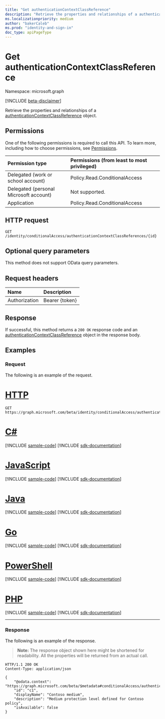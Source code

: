 ```yaml
---
title: "Get authenticationContextClassReference"
description: "Retrieve the properties and relationships of a authenticationContextClassReference object."
ms.localizationpriority: medium
author: "bakerCaleb"
ms.prod: "identity-and-sign-in"
doc_type: apiPageType
---
```


# Get authenticationContextClassReference

Namespace: microsoft.graph

[!INCLUDE [beta-disclaimer](../../includes/beta-disclaimer.md)]

Retrieve the properties and relationships of a [authenticationContextClassReference](../resources/authenticationcontextclassreference.md) object.

## Permissions

One of the following permissions is required to call this API. To learn more, including how to choose permissions, see [Permissions](/graph/permissions-reference).

|Permission type                        | Permissions (from least to most privileged)                                       |
|:--------------------------------------|:----------------------------------------------------------------------------------|
|Delegated (work or school account)     | Policy.Read.ConditionalAccess |
|Delegated (personal Microsoft account) | Not supported. |
|Application                            | Policy.Read.ConditionalAccess |

## HTTP request

<!-- { "blockType": "ignored" } -->

```http
GET /identity/conditionalAccess/authenticationContextClassReferences/{id}
```
## Optional query parameters

This method does not support OData query parameters.

## Request headers

| Name      |Description|
|:----------|:----------|
| Authorization | Bearer {token} |

## Response

If successful, this method returns a `200 OK` response code and an [authenticationContextClassReference](../resources/authenticationcontextclassreference.md) object in the response body.

## Examples

### Request

The following is an example of the request.



# [HTTP](#tab/http)
<!-- {
  "blockType": "request",
  "name": "get_identity_conditionalAccess_authenticationContextClassReferences",
  "sampleKeys": ["c1"]
}-->

```msgraph-interactive
GET https://graph.microsoft.com/beta/identity/conditionalAccess/authenticationContextClassReferences/c1
```

# [C#](#tab/csharp)
[!INCLUDE [sample-code](../includes/snippets/csharp/get-identity-conditionalaccess-authenticationcontextclassreferences-csharp-snippets.md)]
[!INCLUDE [sdk-documentation](../includes/snippets/snippets-sdk-documentation-link.md)]

# [JavaScript](#tab/javascript)
[!INCLUDE [sample-code](../includes/snippets/javascript/get-identity-conditionalaccess-authenticationcontextclassreferences-javascript-snippets.md)]
[!INCLUDE [sdk-documentation](../includes/snippets/snippets-sdk-documentation-link.md)]

# [Java](#tab/java)
[!INCLUDE [sample-code](../includes/snippets/java/get-identity-conditionalaccess-authenticationcontextclassreferences-java-snippets.md)]
[!INCLUDE [sdk-documentation](../includes/snippets/snippets-sdk-documentation-link.md)]

# [Go](#tab/go)
[!INCLUDE [sample-code](../includes/snippets/go/get-identity-conditionalaccess-authenticationcontextclassreferences-go-snippets.md)]
[!INCLUDE [sdk-documentation](../includes/snippets/snippets-sdk-documentation-link.md)]

# [PowerShell](#tab/powershell)
[!INCLUDE [sample-code](../includes/snippets/powershell/get-identity-conditionalaccess-authenticationcontextclassreferences-powershell-snippets.md)]
[!INCLUDE [sdk-documentation](../includes/snippets/snippets-sdk-documentation-link.md)]

# [PHP](#tab/php)
[!INCLUDE [sample-code](../includes/snippets/php/get-identity-conditionalaccess-authenticationcontextclassreferences-php-snippets.md)]
[!INCLUDE [sdk-documentation](../includes/snippets/snippets-sdk-documentation-link.md)]

---




### Response

The following is an example of the response.

> **Note:** The response object shown here might be shortened for readability. All the properties will be returned from an actual call.

<!-- {
  "blockType": "response",
  "truncated": true,
  "@odata.type": "microsoft.graph.authenticationContextClassReference"
} -->

```http
HTTP/1.1 200 OK
Content-Type: application/json

{
    "@odata.context": "https://graph.microsoft.com/beta/$metadata#conditionalAccess/authenticationContextClassReferences/$entity",
    "id": "c1",
    "displayName": "Contoso medium",
    "description": "Medium protection level defined for Contoso policy",
    "isAvailable": false
}

```

<!-- uuid: 16cd6b66-4b1a-43a1-adaf-3a886856ed98
2019-02-04 14:57:30 UTC -->
<!-- {
  "type": "#page.annotation",
  "description": "Get authenticationContextClassReference",
  "keywords": "",
  "section": "documentation",
  "tocPath": ""
}-->
